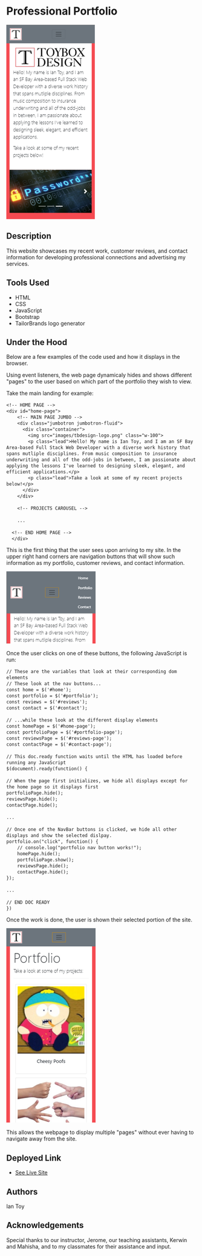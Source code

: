# Professional Portfolio

![alt text](images/screencap.png)

## Description
This website showcases my recent work, customer reviews, and contact information for developing professional connections and advertising my services.

## Tools Used
* HTML
* CSS
* JavaScript
* Bootstrap
* TailorBrands logo generator


## Under the Hood
Below are a few examples of the code used and how it displays in the browser.

Using event listeners, the web page dynamicaly hides and shows different "pages" to the user based on which part of the portfolio they wish to view.

Take the main landing for example:

    <!-- HOME PAGE -->
    <div id="home-page">
        <!-- MAIN PAGE JUMBO -->
        <div class="jumbotron jumbotron-fluid">
          <div class="container">
            <img src="images/tbdesign-logo.png" class="w-100">
            <p class="lead">Hello! My name is Ian Toy, and I am an SF Bay Area-based Full Stack Web Developer with a diverse work history that spans mutliple disciplines. From music composition to insurance underwriting and all of the odd-jobs in between, I am passionate about applying the lessons I've learned to designing sleek, elegant, and efficient applications.</p>
            <p class="lead">Take a look at some of my recent projects below!</p>
          </div>
        </div>

        <!-- PROJECTS CAROUSEL -->

        ...

      <!-- END HOME PAGE -->
      </div>

This is the first thing that the user sees upon arriving to my site. In the upper right hand corners are navigation buttons that will show such information as my portfolio, customer reviews, and contact information.

![alt text](images/screencap1.png)

Once the user clicks on one of these buttons, the following JavaScript is run:

    // These are the variables that look at their corresponding dom elements
    // These look at the nav buttons...
    const home = $('#home');
    const portfolio = $('#portfolio');
    const reviews = $('#reviews');
    const contact = $('#contact');

    // ...while these look at the different display elements
    const homePage = $('#home-page');
    const portfolioPage = $('#portfolio-page');
    const reviewsPage = $('#reviews-page');
    const contactPage = $('#contact-page');

    // This doc.ready function waits until the HTML has loaded before running any JavaScript
    $(document).ready(function() {

    // When the page first initializes, we hide all displays except for the home page so it displays first
    portfolioPage.hide();
    reviewsPage.hide();
    contactPage.hide();

    ...

    // Once one of the NavBar buttons is clicked, we hide all other displays and show the selected dislpay.
    portfolio.on("click", function() {
        // console.log("portfolio nav button works!");
        homePage.hide();
        portfolioPage.show();
        reviewsPage.hide();
        contactPage.hide();
    });

    ...

    // END DOC READY
    })

Once the work is done, the user is shown their selected portion of the site.

![alt text](images/screencap2.png)

This allows the webpage to display multiple "pages" without ever having to navigate away from the site.


## Deployed Link
* [See Live Site](https://ietoy.github.io/professional-portfolio/) 

## Authors
Ian Toy

## Acknowledgements
Special thanks to our instructor, Jerome, our teaching assistants, Kerwin and Mahisha, and to my classmates for their assistance and input.